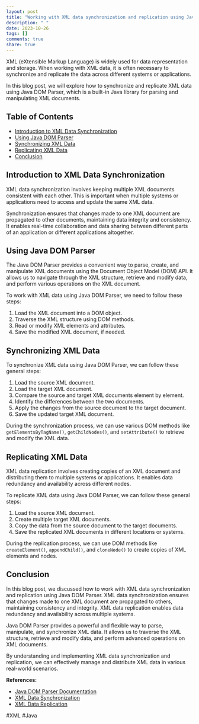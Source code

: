 ```yaml
---
layout: post
title: "Working with XML data synchronization and replication using Java DOM Parser"
description: " "
date: 2023-10-26
tags: []
comments: true
share: true
---
```


XML (eXtensible Markup Language) is widely used for data representation and storage. When working with XML data, it is often necessary to synchronize and replicate the data across different systems or applications.

In this blog post, we will explore how to synchronize and replicate XML data using Java DOM Parser, which is a built-in Java library for parsing and manipulating XML documents.

## Table of Contents
- [Introduction to XML Data Synchronization](#introduction-to-xml-data-synchronization)
- [Using Java DOM Parser](#using-java-dom-parser)
- [Synchronizing XML Data](#synchronizing-xml-data)
- [Replicating XML Data](#replicating-xml-data)
- [Conclusion](#conclusion)

## Introduction to XML Data Synchronization

XML data synchronization involves keeping multiple XML documents consistent with each other. This is important when multiple systems or applications need to access and update the same XML data.

Synchronization ensures that changes made to one XML document are propagated to other documents, maintaining data integrity and consistency. It enables real-time collaboration and data sharing between different parts of an application or different applications altogether.

## Using Java DOM Parser

The Java DOM Parser provides a convenient way to parse, create, and manipulate XML documents using the Document Object Model (DOM) API. It allows us to navigate through the XML structure, retrieve and modify data, and perform various operations on the XML document.

To work with XML data using Java DOM Parser, we need to follow these steps:

1. Load the XML document into a DOM object.
2. Traverse the XML structure using DOM methods.
3. Read or modify XML elements and attributes.
4. Save the modified XML document, if needed.

## Synchronizing XML Data

To synchronize XML data using Java DOM Parser, we can follow these general steps:

1. Load the source XML document.
2. Load the target XML document.
3. Compare the source and target XML documents element by element.
4. Identify the differences between the two documents.
5. Apply the changes from the source document to the target document.
6. Save the updated target XML document.

During the synchronization process, we can use various DOM methods like `getElementsByTagName()`, `getChildNodes()`, and `setAttribute()` to retrieve and modify the XML data.

## Replicating XML Data

XML data replication involves creating copies of an XML document and distributing them to multiple systems or applications. It enables data redundancy and availability across different nodes.

To replicate XML data using Java DOM Parser, we can follow these general steps:

1. Load the source XML document.
2. Create multiple target XML documents.
3. Copy the data from the source document to the target documents.
4. Save the replicated XML documents in different locations or systems.

During the replication process, we can use DOM methods like `createElement()`, `appendChild()`, and `cloneNode()` to create copies of XML elements and nodes.

## Conclusion

In this blog post, we discussed how to work with XML data synchronization and replication using Java DOM Parser. XML data synchronization ensures that changes made to one XML document are propagated to others, maintaining consistency and integrity. XML data replication enables data redundancy and availability across multiple systems.

Java DOM Parser provides a powerful and flexible way to parse, manipulate, and synchronize XML data. It allows us to traverse the XML structure, retrieve and modify data, and perform advanced operations on XML documents.

By understanding and implementing XML data synchronization and replication, we can effectively manage and distribute XML data in various real-world scenarios.

**References:**
- [Java DOM Parser Documentation](https://docs.oracle.com/en/java/javase/11/docs/api/org/w3c/dom/package-summary.html)
- [XML Data Synchronization](https://en.wikipedia.org/wiki/XML_data_synchronization)
- [XML Data Replication](https://en.wikipedia.org/wiki/XML_data_replication)

#XML #Java